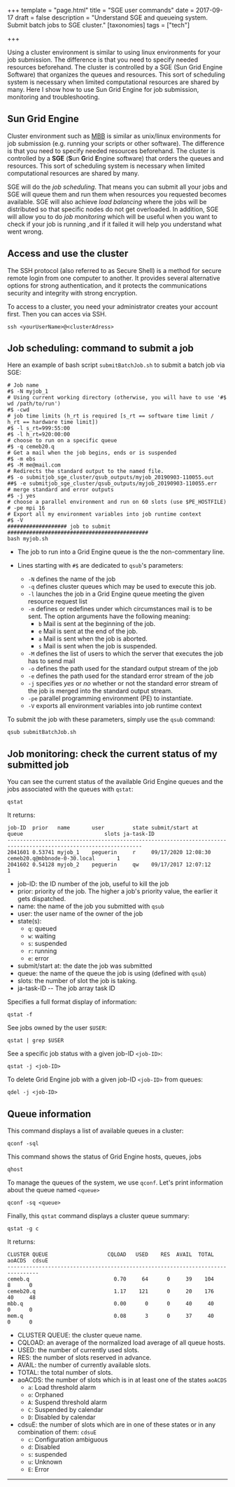 +++
template = "page.html"
title = "SGE user commands"
date =  2017-09-17
draft = false
description = "Understand SGE and queueing system. Submit batch jobs to SGE cluster."
[taxonomies]
tags = ["tech"]

+++

Using a cluster environment is similar to using linux environments for your job submission. The difference is that you need to specify needed resources beforehand. The cluster is controlled by a SGE (Sun Grid Engine Software) that organizes the queues and resources. This sort of scheduling system is necessary when limited computational resources are shared by many. Here I show how to use Sun Grid Engine for job submission, monitoring and troubleshooting.
 <!-- more -->

## Sun Grid Engine

Cluster environment such as [MBB](https://mbb.univ-montp2.fr/MBB/index.php) is similar as unix/linux environments for job submission (e.g. running your scripts or other software). The difference is that you need to specify needed resources beforehand. The cluster is controlled by a **SGE** (**S**un **G**rid **E**ngine software) that orders the queues and resources. This sort of scheduling system is necessary when limited computational resources are shared by many.

SGE will do the *job scheduling*. That means you can submit all your jobs and SGE will queue them and run them when resources you requested becomes available. SGE will also achieve *load balancing* where the jobs will be distributed so that specific nodes do not get overloaded. In addition, SGE will allow you to do *job monitoring* which will be useful when you want to check if your job is running ,and if it failed it will help you understand what went wrong.


## Access and use the cluster

The SSH protocol (also referred to as Secure Shell) is a method for secure remote login from one computer to another. It provides several alternative options for strong authentication, and it protects the communications security and integrity with strong encryption.

To access to a cluster, you need your administrator creates your account first. Then you can acces via SSH.

```
ssh <yourUserName>@<clusterAdress>
```

## Job scheduling: command to submit a job

Here an example of bash script `submitBatchJob.sh` to submit a batch job via SGE:

```
# Job name
#$ -N myjob_1
# Using current working directory (otherwise, you will have to use '#$ wd /path/to/run')
#$ -cwd
# job time limits (h_rt is required [s_rt == software time limit / h_rt == hardware time limit])
#$ -l s_rt=999:55:00
#$ -l h_rt=920:00:00
# choose to run on a specific queue
#$ -q cemeb20.q
# Get a mail when the job begins, ends or is suspended
#$ -m ebs
#$ -M me@mail.com
# Redirects the standard output to the named file.
#$ -o submitjob_sge_cluster/qsub_outputs/myjob_20190903-110055.out
##$ -e submitjob_sge_cluster/qsub_outputs/myjob_20190903-110055.err
# merge standard and error outputs
#$ -j yes
# choose a parallel environment and run on 60 slots (use $PE_HOSTFILE)
# -pe mpi 16
# Export all my environment variables into job runtime context
#$ -V
################### job to submit #############################################
bash myjob.sh
```
- The job to run into a Grid Engine queue is the the non-commentary line.

- Lines starting with `#$` are dedicated to `qsub`'s parameters:

    * `-N` defines the name of the job
    * `-q` defines cluster queues which may be used to execute this job.
    * `-l` launches the job in a Grid Engine queue meeting the given resource request list
    * `-m` defines or redefines under which circumstances mail is to be sent. The option arguments have the following  meaning:
        - `b` Mail is sent at the beginning of the job.
        - `e` Mail is sent at the end of the job.
        - `a` Mail is sent when the job is aborted.
        - `s` Mail is sent when the job is suspended.
    * `-M` defines the list of users to which the server that executes the job has to send mail
    * `-o` defines the path used for the standard output stream of the job
    * `-e` defines the path used for the standard error stream of the job
    * `-j` specifies *yes* or *no* whether or not the standard error stream of the job is merged into the standard output stream.
    * `-pe` parallel programming environment (PE) to instantiate.
    * `-V` exports all environment variables into job runtime context

To submit the job with these parameters, simply use the `qsub` command:

```
qsub submitBatchJob.sh
```



## Job monitoring: check the current status of my submitted job

You can see the current status of the available Grid Engine queues and the jobs associated with the queues with `qstat`:

```
qstat
```

It returns:


```
job-ID  prior   name       user         state submit/start at     queue                          slots ja-task-ID 
-----------------------------------------------------------------------------------------------------------------
2041601 0.53741 myjob_1    peguerin     r     09/17/2020 12:08:30 cemeb20.q@mbbnode-0-30.local       1        
2041602 0.54128 myjob_2    peguerin     qw    09/17/2017 12:07:12                                    1       
```

- job-ID: the ID number of the job, useful to kill the job
- prior: priority of the job. The higher a job's priority value, the earlier it gets dispatched.
- name: the name of the job you submitted with `qsub`
- user: the user name of the owner of the job
- state(s):
    * `q`: queued 
    * `w`: waiting
    * `s`: suspended
    * `r`: running
    * `e`: error
- submit/start at: the date the job was submitted
- queue: the name of the queue the job is using (defined with `qsub`)
- slots: the number of slot the job is taking.
- ja-task-ID -- The job array task ID

Specifies a full format display of information:

```
qstat -f
```

See jobs owned by the user `$USER`:

```
qstat | grep $USER
```

See a specific job status with a given job-ID `<job-ID>`:

```
qstat -j <job-ID>
```

To delete Grid Engine job with a given job-ID `<job-ID>` from queues:

```
qdel -j <job-ID>
```


## Queue information

This command displays a list of available queues in a cluster:

```
qconf -sql
```

This command shows the status of Grid Engine hosts, queues, jobs

```
qhost
```


To manage the queues of the system, we use `qconf`. Let's print information about the queue named `<queue>`

```
qconf -sq <queue>
```

Finally, this `qstat` command displays a cluster queue summary:

```
qstat -g c
```

It returns:


```
CLUSTER QUEUE                   CQLOAD   USED    RES  AVAIL  TOTAL aoACDS  cdsuE  
--------------------------------------------------------------------------------
cemeb.q                           0.70     64      0     39    104      8      0 
cemeb20.q                         1.17    121      0     20    176     40     48 
mbb.q                             0.00      0      0     40     40      0      0 
mem.q                             0.08      3      0     37     40      0      0 
```

* CLUSTER QUEUE: the cluster queue name.
* CQLOAD:  an average of the normalized load average of all queue hosts.
* USED: the number of currently used slots.
* RES: the number of slots reserved in advance.
* AVAIL: the number of currently available slots.
* TOTAL:  the total number of slots.
* aoACDS: the number of slots which is in at least one of the states `aoACDS`
    - `a`: Load threshold alarm
    - `o`: Orphaned
    - `A`: Suspend threshold alarm
    - `C`: Suspended by calendar
    - `D`: Disabled by calendar
* cdsuE: the number of slots which are in one of these states or in any combination of them: `cdsuE`
    - `c`: Configuration ambiguous
    - `d`: Disabled
    - `s`: suspended
    - `u`: Unknown
    - `E`: Error


_______________________________________________________________________________


